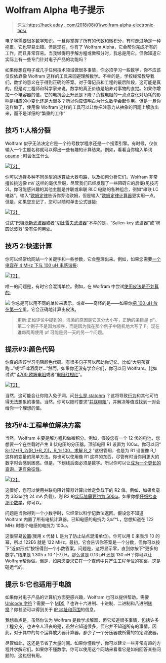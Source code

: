 # Wolfram Alpha 电子提示

> 原文:[https://hack aday . com/2018/08/01/wolfram-alpha-electronic-tips/](https://hackaday.com/2018/08/01/wolfram-alpha-electronic-tips/)

电子学需要很多数学知识。一旦你掌握了所有的代数和微积分，有时走过场是一种拖累。它也容易出错。但是现在，你有了 Wolfram Alpha，它会帮你完成所有的工作，而且非常容易。当我懒得用手解方程或做积分时，我总是用它。但你知道它实际上有一些专门针对电子产品的功能吗？

如果你想在电子或几乎任何技术领域做很多事情，你必须学习一些数学，你不应该仅仅依靠像 Wolfram 这样的工具来回避理解数学。不幸的是，学校经常教导我们，数学的意义在于得到正确的答案。对于簿记员和工程的最后阶段，这可能是真的。但是对工程师和科学家来说，数学的真正价值是培养对事物的直觉。如果你增加一个电容器的值，它的电抗会上升还是下降？负载电阻的一点点变化对功耗的影响是相应的小变化还是大很多？所以你应该明白为什么数学会起作用。但是一旦你这样做了，使用像 Wolfram 这样的工具可以让你把注意力从抽象的问题上解放出来，而不是详细的“繁重的工作”

## 技巧 1:人格分裂

Wolfram 似乎无法决定它是一个符号数学程序还是一个搜索引擎。有时候，仅仅输入一个主题名称就可以得出一些有趣的计算结果。例如，看看当你输入单词 [opamp](https://www.wolframalpha.com/input/?i=opamp) : 时会发生什么

[![](../Images/a7a82c601fb8d2ba3edba394b98ab02f.png)T2】](https://hackaday.com/wp-content/uploads/2018/07/wolfopamp.gif)

你可以选择多种不同类型的运算放大器电路，以及如何分析它们。Wolfram 非常擅长挑选像 mV 这样的毫伏后缀，尽管我们已经发现了一些阻碍它的后缀(见技巧 2)。你可能感兴趣的其他主题是并联或串联 RLC 电路的各种组合，例如“串联 LC 电路”。输入“[欧姆定律](https://www.wolframalpha.com/input/?i=Ohm%27s+law)告诉你乔治欧姆，但是输入“[欧姆定律计算器](https://www.wolframalpha.com/input/?i=Ohm%27s+law+calculator)更实用一点。但是，如果您忘记了，您可以随时单击公式链接:

[![](../Images/d8a5d98b05e7d365f6b9b31a8a908d53.png)T2】](https://hackaday.com/wp-content/uploads/2018/07/wolfohm.png)

试试“[巴特沃斯滤波器](https://www.wolframalpha.com/input/?i=butterworth+filter)或者“[切比雪夫滤波器](https://www.wolframalpha.com/input/?i=Chebyshev+filter)”不幸的是，“Sallen-key 滤波器”或“椭圆滤波器”没有任何用处。

## 技巧 2:快速计算

你可以经常给网站一个关键字和一些参数，它会整理出来。例如，如果您需要[一个电容在 4 MHz 下与 100 uH 电感谐振](https://www.wolframalpha.com/input/?i=resonant+frequency+4+MHz+100uH):

[![](../Images/accd1a0b73961b67d8dbccf9f876108f.png)T2】](https://hackaday.com/wp-content/uploads/2018/07/wolfres.png)

唯一的问题是，有时它会混淆单位。例如，在 Wolfram 中尝试[使用皮法是不划算的:](https://www.wolframalpha.com/input/?i=resonant+frequency+30+pf+100+uH)

[![](../Images/75e3a4ae37d41cbbea795809d4c21091.png)](https://hackaday.com/wp-content/uploads/2018/07/wolfpf.png) 你总是可以用不同的单位来表示，或者——奇怪的是——如果你[把 100 uH 放在第一个](https://www.wolframalpha.com/input/?i=resonant+frequency+100+uH+30pF)里，它会正确地计算出皮法。

> 更新:正如评论中提到的，混淆的原因是它区分大小写，正确的条目是 pF。第二个例子不是因为顺序，而是因为我在那个例子中随机地大写了 F。现在谁每两周使用 pf 可能是另一天的另一个问题。

## 提示#3:颜色代码

你真的应该学习电阻颜色代码。有很多句子可以帮助你记忆，比如“大男孩赛跑…”或“坏啤酒腐烂…”然而，如果你还没有学会它们，你可以问 Wolfram。比如试试“ [4700 欧姆电阻](https://www.wolframalpha.com/input/?i=4700+ohm+resistor)或者“[电阻红橙红](https://www.wolframalpha.com/input/?i=resistor+red+red+orange)”。

[![](../Images/637d653f86353fa24bc6abeedb47c38e.png)T2】](https://hackaday.com/wp-content/uploads/2018/07/wolfohms.png)

当然，这可能会让你陷入兔子洞，问[什么是 statohm](https://www.wolframalpha.com/input/?i=statohm) ？这将导致[行为](https://en.wikipedia.org/wiki/Abohm)和其他可怕得无法想象的事情。当然，你可以随时要求“[并联电阻](https://www.wolframalpha.com/input/?i=parallel+resistors&wal=header)”，并解决等值或找到一对会给你一个理想的值。

## 技巧#4:工程单位解决方案

当然，Wolfram 主要是解方程和做微积分。例如，假设您有一个 12 伏的电池，您想要一个在空载时产生 8 伏电压的分压器。顶部电阻 R1 设置为 100ω。你可以问“ [8=12*(R_2/(R_1+R_2))，R_1=100，求解 R_2](https://www.wolframalpha.com/input/?i=8%3D12*(R_2%2F(R_1%2BR_2)),+R_1%3D100,+solve+for+R_2) ”这很管用，也是为 R1 设置像 R_1 这样的变量的简单方法。你也可以使用像 R1 这样的东西，尽管有时当你用更大的数字时会感到困惑。但是，下划线后面必须是数字。所以你可以让[成为一个更长的查询，更有象征性](https://www.wolframalpha.com/input/?i=V_2%3DV_1*(R_2%2F(R_1%2BR_2)),+R_1%3D100,+V_1%3D12,+V_2%3D8,+R_1%3D100)。

[![](../Images/bf64b07998a60ff31c268f441a1365c6.png)T2】](https://hackaday.com/wp-content/uploads/2018/07/wolfdiv.png)

这很好，您可以使用并联电阻计算器计算出给定负载下的 R2 值。例如，如果负载为 333ω(约 24 mA 负载)，则 R2 的[实际值需要约为 500ω](https://www.wolframalpha.com/input/?i=parallel+resistors&assumption=%7B%22FS%22%7D+-%3E+%7B%7B%22ResistanceParallel%22,+%22R2%22%7D%7D&assumption=%7B%22F%22,+%22ResistanceParallel%22,+%22R1%22%7D+-%3E%22333%22&assumption=%7B%22F%22,+%22ResistanceParallel%22,+%22R%22%7D+-%3E%22200%22)。如果你想[仔细检查那个数学](http://tinyurl.com/y8gyv9f3)，你可以。

问题是当你得到一个小数字时，它经常以科学记数法返回。假设您不知道 Wolfram 内置了所有电抗计算器。已知电感的电抗为 2*pi*f*L，您想知道在 122 MHz 时哪个电感的电抗为 100ω。

这很容易[设置](https://www.wolframalpha.com/input/?i=100%3D2*pi*122E6*x)(我用 x 代替 L 是为了防止站点混淆单位)。你可以用 E 来表示 10 的幂，所以 122E6 就是 122 MHz。最初，它会告诉你答案是一个分数，但你可以按下“近似形式”按钮得到一个小数答案。问题是，这将显示零，直到你按下“更多的数字。”结果是 1.305 x 10 ^(-7) H。那么这是 0.13 μH 还是 130 nH？你可以让 Wolfram[帮你做](https://www.wolframalpha.com/input/?i=1.305E-7+engineering+notation)。但是，如果您要求它在一个查询中只产生工程单位的答案，这是碰运气的。

## 提示 5:它也适用于电脑

如果你对电子产品的计算机方面更感兴趣，Wolfram 也可以提供帮助。需要 [Unicode 字符](https://www.wolframalpha.com/input/?i=unicode+8800+to+8850)？需要一个 [MD5](https://www.wolframalpha.com/input/?i=MD5+%22I+read+Hackaday+every+day%22) ？也许十六进制、十进制、二进制和八进制[转换](https://www.wolframalpha.com/input/?i=354+hex+to+decimal)？你甚至可以得到关于 [IP 地址和范围](https://www.wolframalpha.com/input/?i=192.168.1.0%2F24)的信息。

我想重点是，虽然你认为 Wolfram 是数学求解器，但它知道很多事情，包括许多工程分支。也许令人沮丧的是，虽然它知道很多，但它并不知道所有的事情。因此，对于其中的每个运算放大器计算器，都少了一个分压器或所需的特定滤波器。

尽管如此，这还是节省了大量时间。如果你懂数学，你可以建立一些非常有趣的方程并求解它们。如果你不懂数学，你可以使用这个网站来看看它是如何回答某些问题的，这也很有用。